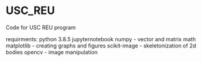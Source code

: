 # USC_REU
Code for USC REU program


requirments:
python 3.8.5 
jupyternotebook
numpy - vector and matrix math
matplotlib - creating graphs and figures
scikit-image - skeletonization of 2d bodies 
opencv - image manipulation